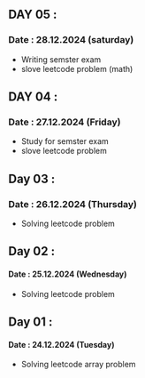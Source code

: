 ## DAY 05 :
### Date  : 28.12.2024 (saturday)

 - Writing semster exam
 - slove leetcode problem (math)

## DAY 04 :
### Date  : 27.12.2024 (Friday)

 - Study for semster exam
 - slove leetcode problem
## Day 03 :
### Date : 26.12.2024 (Thursday)

 - Solving leetcode problem
 
## Day 02 :
#### Date : 25.12.2024 (Wednesday)

- Solving leetcode problem

## Day 01 :
#### Date : 24.12.2024 (Tuesday)

- Solving leetcode array problem
